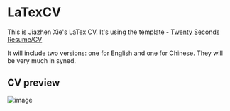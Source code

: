 # LaTexCV

This is Jiazhen Xie's LaTex CV. It's using the template - [Twenty Seconds Resume/CV](https://www.latextemplates.com/template/twenty-seconds-resumecv)

It will include two versions: one for English and one for Chinese. They will be very much in syned.

## CV preview

![image](https://user-images.githubusercontent.com/1108303/130358663-92afead7-e531-4f00-b822-1c2c76aadf65.png)
